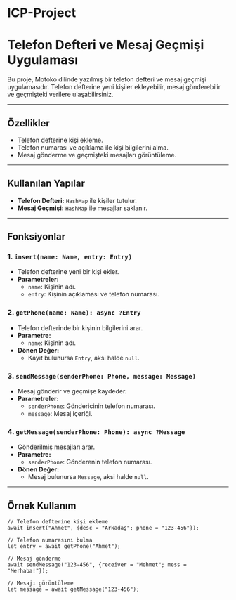 # ICP-Project
# Telefon Defteri ve Mesaj Geçmişi Uygulaması

Bu proje, Motoko dilinde yazılmış bir telefon defteri ve mesaj geçmişi uygulamasıdır. Telefon defterine yeni kişiler ekleyebilir, mesaj gönderebilir ve geçmişteki verilere ulaşabilirsiniz.

---

## Özellikler

- Telefon defterine kişi ekleme.
- Telefon numarası ve açıklama ile kişi bilgilerini alma.
- Mesaj gönderme ve geçmişteki mesajları görüntüleme.

---

## Kullanılan Yapılar

- **Telefon Defteri:** `HashMap` ile kişiler tutulur.
- **Mesaj Geçmişi:** `HashMap` ile mesajlar saklanır.

---

## Fonksiyonlar

### 1. `insert(name: Name, entry: Entry)`
- Telefon defterine yeni bir kişi ekler.
- **Parametreler:**
  - `name`: Kişinin adı.
  - `entry`: Kişinin açıklaması ve telefon numarası.

### 2. `getPhone(name: Name): async ?Entry`
- Telefon defterinde bir kişinin bilgilerini arar.
- **Parametre:**
  - `name`: Kişinin adı.
- **Dönen Değer:** 
  - Kayıt bulunursa `Entry`, aksi halde `null`.

### 3. `sendMessage(senderPhone: Phone, message: Message)`
- Mesaj gönderir ve geçmişe kaydeder.
- **Parametreler:**
  - `senderPhone`: Göndericinin telefon numarası.
  - `message`: Mesaj içeriği.

### 4. `getMessage(senderPhone: Phone): async ?Message`
- Gönderilmiş mesajları arar.
- **Parametre:**
  - `senderPhone`: Gönderenin telefon numarası.
- **Dönen Değer:** 
  - Mesaj bulunursa `Message`, aksi halde `null`.

---

## Örnek Kullanım

```motoko
// Telefon defterine kişi ekleme
await insert("Ahmet", {desc = "Arkadaş"; phone = "123-456"});

// Telefon numarasını bulma
let entry = await getPhone("Ahmet");

// Mesaj gönderme
await sendMessage("123-456", {receiver = "Mehmet"; mess = "Merhaba!"});

// Mesajı görüntüleme
let message = await getMessage("123-456");
